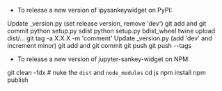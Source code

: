 - To release a new version of ipysankeywidget on PyPI:

Update _version.py (set release version, remove 'dev')
git add and git commit
python setup.py sdist
python setup.py bdist_wheel
twine upload dist/...
git tag -a X.X.X -m 'comment'
Update _version.py (add 'dev' and increment minor)
git add and git commit
git push
git push --tags

- To release a new version of jupyter-sankey-widget on NPM:

git clean -fdx   # nuke the  `dist` and `node_modules`
cd js
npm install
npm publish

